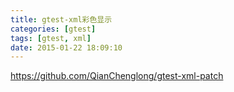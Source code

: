 ```yaml
---
title: gtest-xml彩色显示
categories: [gtest]
tags: [gtest, xml]
date: 2015-01-22 18:09:10
---
```


<https://github.com/QianChenglong/gtest-xml-patch>
